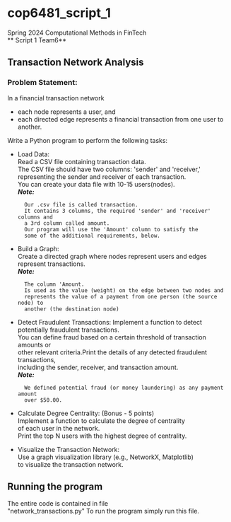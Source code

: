 # cop6481_script_1
Spring 2024 Computational Methods in FinTech 
<br>
** Script 1 Team6**
 


## Transaction Network Analysis

### Problem Statement:

In a financial transaction network<br>
* each node represents a user, and 
* each directed edge represents a financial transaction from one user to another. 

Write a Python program to perform the following tasks:
* Load Data:<br>
    Read a CSV file containing transaction data.<br>
    The CSV file should have two columns: 'sender' and 'receiver,'<br>
    representing the sender and receiver of each transaction.<br>
    You can create your data file with 10-15 users(nodes).<br>
**_Note:_**<br>

        Our .csv file is called transaction. 
        It contains 3 columns, the required 'sender' and 'receiver' columns and  
        a 3rd column called amount. 
        Our program will use the 'Amount' column to satisfy the 
        some of the additional requirements, below. 

* Build a Graph:<br>
  Create a directed graph where nodes represent users and edges represent transactions.<br>
**_Note:_**<br>

        The column 'Amount. 
        Is used as the value (weight) on the edge between two nodes and 
        represents the value of a payment from one person (the source node) to
        another (the destination node)

* Detect Fraudulent Transactions:
  Implement a function to detect potentially fraudulent transactions.<br> 
  You can define fraud based on a certain threshold of transaction amounts or <br>
  other relevant criteria.Print the details of any detected fraudulent transactions,<br>
  including the sender, receiver, and transaction amount.<br>
**_Note:_**<br>

        We defined potential fraud (or money laundering) as any payment amount 
        over $50.00.

* Calculate Degree Centrality: (Bonus - 5 points)<br>
  Implement a function to calculate the degree of centrality<br>
  of each user in the network.<br>
  Print the top N users with the highest degree of centrality.

* Visualize the Transaction Network:<br>
  Use a graph visualization library (e.g., NetworkX, Matplotlib)<br>
  to visualize the transaction network.


## Running the program

The entire code is contained in file <br>
"network_transactions.py"
To run the program simply run this file.
